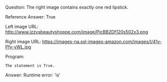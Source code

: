Question: The right image contains exactly one red lipstick.

Reference Answer: True

Left image URL: http://www.izzysbeautyshoppe.com/image/PicBB2Df120s502x3.png

Right image URL: https://images-na.ssl-images-amazon.com/images/I/41v-Pfy-yWL.jpg

Program:

```
The statement is True.
```
Answer: Runtime error: 'is'

